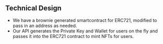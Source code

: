## Technical Design
- We have a brownie generated smartcontract for ERC721, modified to pass in an address as needed.
- Our API generates the Private Key and Wallet for users on the fly and passes it into the ERC721 contract to mint NFTs for users.